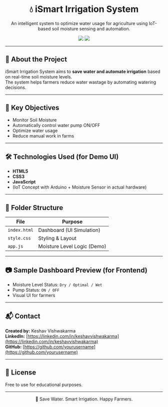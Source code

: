 <h1 align="center">💧 iSmart Irrigation System</h1>

<p align="center">
  An intelligent system to optimize water usage for agriculture using IoT-based soil moisture sensing and automation.
</p>

<p align="center">
  <a href="#"><img src="https://img.shields.io/badge/Status-Demo%20Project-green"></a>
  <a href="#"><img src="https://img.shields.io/badge/Made%20With-HTML%20%7C%20CSS%20%7C%20JavaScript-blue"></a>
</p>

---

## 📑 **About the Project**
iSmart Irrigation System aims to **save water and automate irrigation** based on real-time soil moisture levels.  
The system helps farmers reduce water wastage by automating watering decisions.

---

## 🎯 **Key Objectives**
- Monitor Soil Moisture
- Automatically control water pump ON/OFF
- Optimize water usage
- Reduce manual work in farms

---

## 🛠️ **Technologies Used (for Demo UI)**
- **HTML5**
- **CSS3**
- **JavaScript**
- (IoT Concept with Arduino + Moisture Sensor in actual hardware)

---

## 📂 **Folder Structure**
| File        | Purpose                |
|-------------|------------------------|
| `index.html` | Dashboard (UI Simulation) |
| `style.css` | Styling & Layout        |
| `app.js`    | Moisture Level Logic (Demo) |

---

## 📷 **Sample Dashboard Preview (for Frontend)**
- Moisture Level Status: `Dry / Optimal / Wet`
- Pump Status: `ON / OFF`
- Visual UI for farmers

---

## 📬 **Contact**
**Created by:** Keshav Vishwakarma  
**LinkedIn:** [https://linkedin.com/in/keshavvishwakarma](https://linkedin.com/in/keshavvishwakarma)  
**GitHub:** [https://github.com/yourusername](https://github.com/yourusername)

---

## 📄 **License**
Free to use for educational purposes.

---

<p align="center">🌱 Save Water. Smart Irrigation. Happy Farmers.</p>
